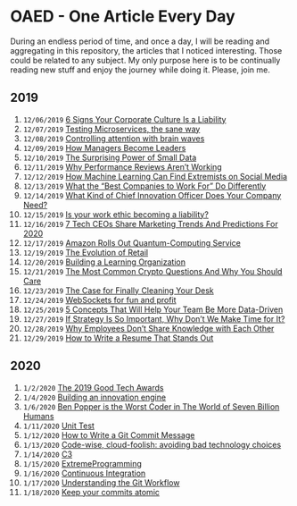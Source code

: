 # OAED - One Article Every Day  

During an endless period of time, and once a day, I will be reading and aggregating in this repository, the articles that I noticed interesting. Those could be related to any subject. My only purpose here is to be continually reading new stuff and enjoy the journey while doing it. Please, join me.

## 2019

1. `12/06/2019` [6 Signs Your Corporate Culture Is a Liability](2019/6_Signs_Your_Corporate_Culture_Is_a_Liability.md)
1. `12/07/2019` [Testing Microservices, the sane way](2019/Testing_Microservices_the_sane_way.md)
1. `12/08/2019` [Controlling attention with brain waves](2019/Controlling_attention_with_brain_waves.md)
1. `12/09/2019` [How Managers Become Leaders](2019/How_Managers_Become_Leaders.md)
1. `12/10/2019` [The Surprising Power of Small Data](2019/The_Surprising_Power_of_Small_Data.md)
1. `12/11/2019` [Why Performance Reviews Aren’t Working](2019/Why_Performance_Reviews_Arent_Working.md)
1. `12/12/2019` [How Machine Learning Can Find Extremists on Social Media](2019/How_Machine_Learning_Can_Find_Extremists_on_Social_Media.md)
1. `12/13/2019` [What the “Best Companies to Work For” Do Differently](2019/What_the_Best_Companies_to_Work_For_Do_Differently.md)
1. `12/14/2019` [What Kind of Chief Innovation Officer Does Your Company Need?](2019/What_Kind_of_Chief_Innovation_Officer_Does_Your_Company_Need.md)
1. `12/15/2019` [Is your work ethic becoming a liability?](2019/Is_your_work_ethic_becoming_a_liability.md)
1. `12/16/2019` [7 Tech CEOs Share Marketing Trends And Predictions For 2020](2019/7_Tech_CEOs_Share_Marketing_Trends_And_Predictions_For_2020.md)
1. `12/17/2019` [Amazon Rolls Out Quantum-Computing Service](2019/Amazon_Rolls_Out_Quantum_Computing_Service.md)
1. `12/19/2019` [The Evolution of Retail](2019/The_Evolution_of_Retail.md)
1. `12/20/2019` [Building a Learning Organization](2019/Building_a_Learning_Organization.md)
1. `12/21/2019` [The Most Common Crypto Questions And Why You Should Care](2019/The_Most_Common_Crypto_Questions_And_Why_You_Should_Care.md)
1. `12/23/2019` [The Case for Finally Cleaning Your Desk](2019/The_Case_for_Finally_Cleaning_Your_Desk.md)
1. `12/24/2019` [WebSockets for fun and profit](2019/WebSockets_for_fun_and_profit.md)
1. `12/25/2019` [5 Concepts That Will Help Your Team Be More Data-Driven](2019/5_Concepts_That_Will_Help_Your_Team_Be_More_Data-Driven.md)
1. `12/27/2019` [If Strategy Is So Important, Why Don’t We Make Time for It?](2019/If_Strategy_Is_So_Important_Why_Don’t_We_Make_Time_for_It.md)
1. `12/28/2019` [Why Employees Don’t Share Knowledge with Each Other](2019/Why_Employees_Don’t_Share_Knowledge_with_Each_Other.md)
1. `12/29/2019` [How to Write a Resume That Stands Out](2019/How_to_Write_a_Resume_That_Stands_Out.md)

## 2020 

1. `1/2/2020` [The 2019 Good Tech Awards](2020/The_2019_Good_Tech_Awards.md)
1. `1/4/2020` [Building an innovation engine](2020/Building_an_innovation_engine.md)
1. `1/6/2020` [Ben Popper is the Worst Coder in The World of Seven Billion Humans](2020/Ben_Popper_is_the_Worst_Coder_in_The_World_of_Seven_Billion_Humans.md)
1. `1/11/2020` [Unit Test](2020/Unit_Test.md)
1. `1/12/2020` [How to Write a Git Commit Message](2020/How_to_Write_a_Git_Commit_Message.md)
1. `1/13/2020` [Code-wise, cloud-foolish: avoiding bad technology choices](2020/Code-wise,_cloud-foolish:_avoiding_bad_technology_choices.md)
1. `1/14/2020` [C3](2020/C3.md)
1. `1/15/2020` [ExtremeProgramming](2020/ExtremeProgramming.md)
1. `1/16/2020` [Continuous Integration](2020/Continuous_Integration.md)
1. `1/17/2020` [Understanding the Git Workflow](2020/Understanding_the_Git_Workflow.md)
1. `1/18/2020` [Keep your commits atomic](2020/Keep_your_commits_atomic.md)